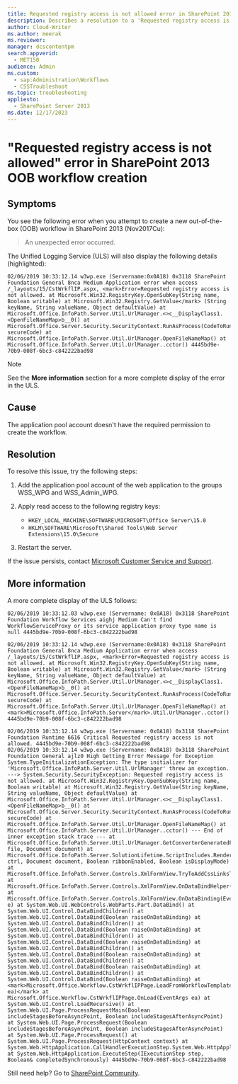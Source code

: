 ```yaml
---
title: Requested registry access is not allowed error in SharePoint 2013 OOB workflow creation
description: Describes a resolution to a 'Requested registry access is not allowed' error when creating a SharePoint 2013 OOB workflow.
author: Cloud-Writer
ms.author: meerak
ms.reviewer: 
manager: dcscontentpm
search.appverid: 
  - MET150
audience: Admin
ms.custom: 
  - sap:Administration\Workflows
  - CSSTroubleshoot
ms.topic: troubleshooting
appliesto: 
  - SharePoint Server 2013
ms.date: 12/17/2023
---
```


# "Requested registry access is not allowed" error in SharePoint 2013 OOB workflow creation

## Symptoms

You see the following error when you attempt to create a new out-of-the-box (OOB) workflow in SharePoint 2013 (Nov2017Cu):

> An unexpected error occurred.

The Unified Logging Service (ULS) will also display the following details (highlighted):

```output
02/06/2019 10:33:12.14 w3wp.exe (Servername:0x0A18) 0x3118 SharePoint Foundation General 8nca Medium Application error when access /_layouts/15/CstWrkflIP.aspx, <mark>Error=Requested registry access is not allowed. at Microsoft.Win32.RegistryKey.OpenSubKey(String name, Boolean writable) at Microsoft.Win32.Registry.GetValue</mark> (String keyName, String valueName, Object defaultValue) at Microsoft.Office.InfoPath.Server.Util.UrlManager.<>c__DisplayClass1.<OpenFileNameMap>b__0() at Microsoft.Office.Server.Security.SecurityContext.RunAsProcess(CodeToRunElevated secureCode) at Microsoft.Office.InfoPath.Server.Util.UrlManager.OpenFileNameMap() at Microsoft.Office.InfoPath.Server.Util.UrlManager..cctor() 4445bd9e-70b9-008f-6bc3-c842222bad98
```

> [!NOTE]
> See the **More information** section for a more complete display of the error in the ULS.

## Cause

The application pool account doesn't have the required permission to create the workflow.

## Resolution

To resolve this issue, try the following steps:

1. Add the application pool account of the web application to the groups WSS_WPG and WSS_Admin_WPG.
2. Apply read access to the following registry keys:

   - `HKEY_LOCAL_MACHINE\SOFTWARE\MICROSOFT\Office Server\15.0`
   - `HKLM\SOFTWARE\Microsoft\Shared Tools\Web Server Extensions\15.0\Secure`

3. Restart the server.

If the issue persists, contact [Microsoft Customer Service and Support](https://support.microsoft.com/contactus/?ws=support).

## More information

A more complete display of the ULS follows:

```output
02/06/2019 10:33:12.03 w3wp.exe (Servername: 0x0A18) 0x3118 SharePoint Foundation Workflow Services aighj Medium Can't find WorkflowServiceProxy or its service application proxy type name is null 4445bd9e-70b9-008f-6bc3-c842222bad98

02/06/2019 10:33:12.14 w3wp.exe (Servername:0x0A18) 0x3118 SharePoint Foundation General 8nca Medium Application error when access /_layouts/15/CstWrkflIP.aspx, <mark>Error=Requested registry access is not allowed. at Microsoft.Win32.RegistryKey.OpenSubKey(String name, Boolean writable) at Microsoft.Win32.Registry.GetValue</mark> (String keyName, String valueName, Object defaultValue) at Microsoft.Office.InfoPath.Server.Util.UrlManager.<>c__DisplayClass1.<OpenFileNameMap>b__0() at Microsoft.Office.Server.Security.SecurityContext.RunAsProcess(CodeToRunElevated secureCode) at Microsoft.Office.InfoPath.Server.Util.UrlManager.OpenFileNameMap() at <mark>Microsoft.Office.InfoPath.Server</mark>.Util.UrlManager..cctor() 4445bd9e-70b9-008f-6bc3-c842222bad98

02/06/2019 10:33:12.14 w3wp.exe (Servername: 0x0A18) 0x3118 SharePoint Foundation Runtime 6616 Critical Requested registry access is not allowed. 4445bd9e-70b9-008f-6bc3-c842222bad98
02/06/2019 10:33:12.14 w3wp.exe (Servername: 0x0A18) 0x3118 SharePoint Foundation General ajlz0 High Getting Error Message for Exception System.TypeInitializationException: The type initializer for 'Microsoft.Office.InfoPath.Server.Util.UrlManager' threw an exception. ---> System.Security.SecurityException: Requested registry access is not allowed. at Microsoft.Win32.RegistryKey.OpenSubKey(String name, Boolean writable) at Microsoft.Win32.Registry.GetValue(String keyName, String valueName, Object defaultValue) at Microsoft.Office.InfoPath.Server.Util.UrlManager.<>c__DisplayClass1.<OpenFileNameMap>b__0() at Microsoft.Office.Server.Security.SecurityContext.RunAsProcess(CodeToRunElevated secureCode) at Microsoft.Office.InfoPath.Server.Util.UrlManager.OpenFileNameMap() at Microsoft.Office.InfoPath.Server.Util.UrlManager..cctor() --- End of inner exception stack trace --- at Microsoft.Office.InfoPath.Server.Util.UrlManager.GetConverterGeneratedFilePath(ConverterGeneratedFile file, Document document) at Microsoft.Office.InfoPath.Server.SolutionLifetime.ScriptIncludes.RenderCssLinksToHeader(Control ctrl, Document document, Boolean ribbonEnabled, Boolean isDisplayMode) at Microsoft.Office.InfoPath.Server.Controls.XmlFormView.TryToAddCssLinksToHeader() at Microsoft.Office.InfoPath.Server.Controls.XmlFormView.OnDataBindHelper() at Microsoft.Office.InfoPath.Server.Controls.XmlFormView.OnDataBinding(EventArgs e) at System.Web.UI.WebControls.WebParts.Part.DataBind() at System.Web.UI.Control.DataBindChildren() at System.Web.UI.Control.DataBind(Boolean raiseOnDataBinding) at System.Web.UI.Control.DataBindChildren() at System.Web.UI.Control.DataBind(Boolean raiseOnDataBinding) at System.Web.UI.Control.DataBindChildren() at System.Web.UI.Control.DataBind(Boolean raiseOnDataBinding) at System.Web.UI.Control.DataBindChildren() at System.Web.UI.Control.DataBind(Boolean raiseOnDataBinding) at System.Web.UI.Control.DataBindChildren() at System.Web.UI.Control.DataBind(Boolean raiseOnDataBinding) at System.Web.UI.Control.DataBindChildren() at System.Web.UI.Control.DataBind(Boolean raiseOnDataBinding) at <mark>Microsoft.Office.Workflow.CstWrkflIPPage.LoadFromWorkflowTemplate(EventArgs ea)</mark> at Microsoft.Office.Workflow.CstWrkflIPPage.OnLoad(EventArgs ea) at System.Web.UI.Control.LoadRecursive() at System.Web.UI.Page.ProcessRequestMain(Boolean includeStagesBeforeAsyncPoint, Boolean includeStagesAfterAsyncPoint) at System.Web.UI.Page.ProcessRequest(Boolean includeStagesBeforeAsyncPoint, Boolean includeStagesAfterAsyncPoint) at System.Web.UI.Page.ProcessRequest() at System.Web.UI.Page.ProcessRequest(HttpContext context) at System.Web.HttpApplication.CallHandlerExecutionStep.System.Web.HttpApplication.IExecutionStep.Execute() at System.Web.HttpApplication.ExecuteStep(IExecutionStep step, Boolean& completedSynchronously) 4445bd9e-70b9-008f-6bc3-c842222bad98
```

Still need help? Go to [SharePoint Community](https://techcommunity.microsoft.com/t5/sharepoint/ct-p/SharePoint).
